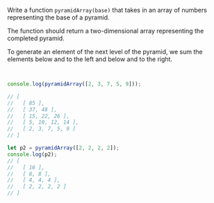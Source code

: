 Write a function `pyramidArray(base)` that takes in an array of numbers representing the base of a pyramid. 

The function should return a two-dimensional array representing the completed pyramid. 

To generate an element of the next level of the pyramid, we sum the elements below and to the left and below and to the right.


```js


console.log(pyramidArray([2, 3, 7, 5, 9]));

// [
//   [ 85 ],
//   [ 37, 48 ],
//   [ 15, 22, 26 ],
//   [ 5, 10, 12, 14 ],
//   [ 2, 3, 7, 5, 9 ]
// ]

let p2 = pyramidArray([2, 2, 2, 2]);
console.log(p2);
// [
//   [ 16 ],
//   [ 8, 8 ],
//   [ 4, 4, 4 ],
//   [ 2, 2, 2, 2 ]
// ]
```
